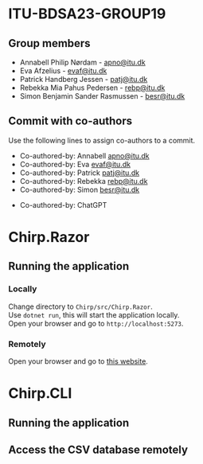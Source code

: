 # ITU-BDSA23-GROUP19

## Group members
- Annabell Philip Nørdam - <apno@itu.dk>   
- Eva Afzelius - <evaf@itu.dk>  
- Patrick Handberg Jessen - <patj@itu.dk>  
- Rebekka Mia Pahus Pedersen - <rebp@itu.dk>  
- Simon Benjamin Sander Rasmussen - <besr@itu.dk>

## Commit with co-authors
Use the following lines to assign co-authors to a commit.  
- Co-authored-by: Annabell <apno@itu.dk>  
- Co-authored-by: Eva <evaf@itu.dk>  
- Co-authored-by: Patrick <patj@itu.dk>  
- Co-authored-by: Rebekka <rebp@itu.dk>  
- Co-authored-by: Simon <besr@itu.dk>
  
+ Co-authored-by: ChatGPT


# Chirp.Razor

## Running the application

### Locally
Change directory to `Chirp/src/Chirp.Razor`.  
Use `dotnet run`, this will start the application locally.  
Open your browser and go to `http://localhost:5273`.

### Remotely
Open your browser and go to [this website](https://bdsagroup19chirprazor.azurewebsites.net/).

# Chirp.CLI

## Running the application

## Access the CSV database remotely